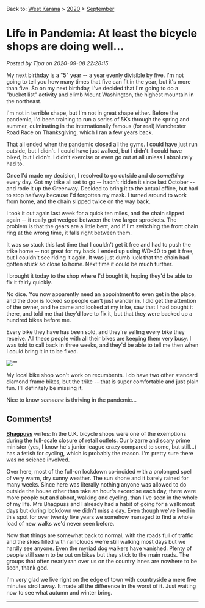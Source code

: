 Back to: [West Karana](/posts/westkarana.md) > [2020](/posts/2020/westkarana.md) > [September](./westkarana.md)
# Life in Pandemia: At least the bicycle shops are doing well...

*Posted by Tipa on 2020-09-08 22:28:15*


My next birthday is a \"5\" year -- a year evenly divisible by five. I'm not going to tell you how many times that five can fit in the year, but it's more than five. So on my next birthday, I've decided that I'm going to do a \"bucket list\" activity and climb Mount Washington, the highest mountain in the northeast.



I'm not in terrible shape, but I'm not in great shape either. Before the pandemic, I'd been training to run a series of 5Ks through the spring and summer, culminating in the internationally famous (for real) Manchester Road Race on Thanksgiving, which I ran a few years back.



That all ended when the pandemic closed all the gyms. I could have just run outside, but I didn't. I could have just walked, but I didn't. I could have biked, but I didn't. I didn't exercise or even go out at all unless I absolutely had to.



Once I'd made my decision, I resolved to go outside and do *something* every day. Got my trike all set to go -- hadn't ridden it since last October -- and rode it up the Greenway. Decided to bring it to the actual office, but had to stop halfway because I'd forgotten my mask. I turned around to work from home, and the chain slipped twice on the way back.



I took it out again last week for a quick ten miles, and the chain slipped again -- it really got wedged between the two larger sprockets. The problem is that the gears are a little bent, and if I'm switching the front chain ring at the wrong time, it falls right between them.



It was so stuck this last time that I couldn't get it free and had to push the trike home -- not great for my back. I ended up using WD-40 to get it free, but I couldn't see riding it again. It was just dumb luck that the chain had gotten stuck so close to home. Next time it could be much further.



I brought it today to the shop where I'd bought it, hoping they'd be able to fix it fairly quickly.



No dice. You now apparently need an appointment to even get in the place, and the door is locked so people can't just wander in. I did get the attention of the owner, and he came and looked at my trike, saw that I had bought it there, and told me that they'd love to fix it, but that they were backed up a hundred bikes before me.



Every bike they have has been sold, and they're selling every bike they receive. All these people with all their bikes are keeping them very busy. I was told to call back in three weeks, and they'd be able to tell me then when I could bring it in to be fixed.



![\"\"](\"https://chasingdings.com/wp-content/uploads/2020/09/peugeot.jpg\")

My local bike shop won't work on recumbents. I do have two other standard diamond frame bikes, but the trike -- that is super comfortable and just plain fun. I'll definitely be missing it.



Nice to know *someone* is thriving in the pandemic...



## Comments!

**[Bhagpuss](http://bhagpuss.blogspot.com)** writes: In the U.K. bicycle shops were one of the exemptions during the full-scale closure of retail outlets. Our bizarre and scary prime minister (yes, I know he's junior league crazy compared to some, but still...) has a fetish for cycling, which is probably the reason. I'm pretty sure there was no science involved.

Over here, most of the full-on lockdown co-incided with a prolonged spell of very warm, dry sunny weather. The sun shone and it barely rained for many weeks. Since here was literally nothing anyone was allowed to do outside the house other than take an hour's excercise each day, there were more people out and about, walking and cycling, than I've seen in the whole of my life. Mrs Bhagpuss and I already had a habit of going for a walk most days but during lockdown we didn't miss a day. Even though we've lived in this spot for over twenty five years we somehow managed to find a whole load of new walks we'd never seen before.

Now that things are somewhat back to normal, with the roads full of traffic and the skies filled with rainclouds we're still walking most days but we hardly see anyone. Even the myriad dog walkers have vanished. Plenty of people still seem to be out on bikes but they stick to the main roads. The groups that often nearly ran over us on the country lanes are nowhere to be seen, thank god.

I'm very glad we live right on the edge of town with countryside a mere five minutes stroll away. It made all the difference in the worst of it. Just waiting now to see what autumn and winter bring.

---

